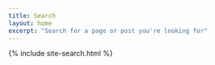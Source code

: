 ```yaml
---
title: Search
layout: home
excerpt: "Search for a page or post you're looking for"
---
```


{% include site-search.html %}
